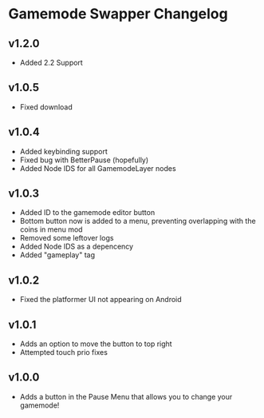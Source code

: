 # Gamemode Swapper Changelog
## v1.2.0
- Added 2.2 Support
## v1.0.5
- Fixed download
## v1.0.4
- Added keybinding support
- Fixed bug with BetterPause (hopefully)
- Added Node IDS for all GamemodeLayer nodes
## v1.0.3
- Added ID to the gamemode editor button
- Bottom button now is added to a menu, preventing overlapping with the coins in menu mod
- Removed some leftover logs
- Added Node IDS as a depencency
- Added "gameplay" tag
## v1.0.2
- Fixed the platformer UI not appearing on Android
## v1.0.1
- Adds an option to move the button to top right
- Attempted touch prio fixes
## v1.0.0
- Adds a button in the Pause Menu that allows you to change your gamemode!
